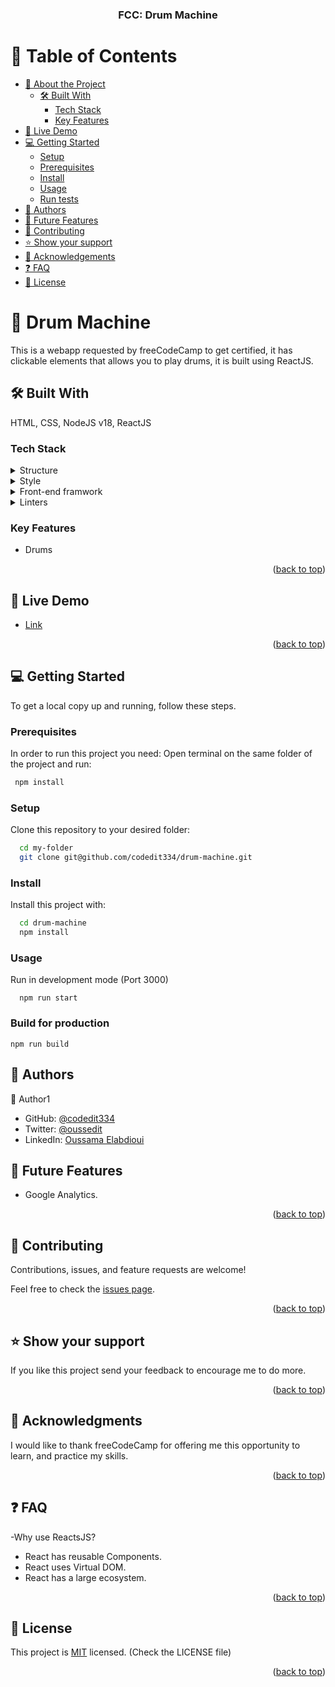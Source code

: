 <a name="readme-top"></a>

<div align="center">

  <h3><b>FCC: Drum Machine</b></h3>

</div>

<!-- TABLE OF CONTENTS -->

# 📗 Table of Contents

- [📖 About the Project](#about-project)
  - [🛠 Built With](#built-with)
    - [Tech Stack](#tech-stack)
    - [Key Features](#key-features)
- [🚀 Live Demo](#live-demo)
- [💻 Getting Started](#getting-started)
  - [Setup](#setup)
  - [Prerequisites](#prerequisites)
  - [Install](#install)
  - [Usage](#usage)
  - [Run tests](#run-tests)
- [👥 Authors](#authors)
- [🔭 Future Features](#future-features)
- [🤝 Contributing](#contributing)
- [⭐️ Show your support](#support)
- [🙏 Acknowledgements](#acknowledgements)
- [❓ FAQ](#faq)
- [📝 License](#license)

<!-- PROJECT DESCRIPTION -->

# 📖 Drum Machine <a name="about-project"></a>

This is a webapp requested by freeCodeCamp to get certified, it has clickable elements that allows you to play drums, it is built using ReactJS.

## 🛠 Built With <a name="built-with"></a>
HTML, CSS, NodeJS v18, ReactJS
### Tech Stack <a name="tech-stack"></a>

<details>
  <summary>Structure</summary>
  <ul>
    <li><a href="https://html.com/">HTML</a></li>
  </ul>
</details>

<details>
  <summary>Style</summary>
  <ul>
    <li><a href="https://www.w3schools.com/css/">CSS</a></li>
  </ul>
</details>

<details>
  <summary>Front-end framwork</summary>
  <ul>
    <li><a href="https://webpack.js.org/">ReactJS</a></li>
  </ul>
</details>


<details>
<summary>Linters</summary>
  <ul>
    <li><a href="https://webhint.io/">Webhint</a></li>
    <li><a href="https://stylelint.io/">Stylelint</a></li>
    <li><a href="https://eslint.org/">ESLint</a></li>
  </ul>
</details>


<!-- Features -->

### Key Features <a name="key-features"></a>

- Drums

<p align="right">(<a href="#readme-top">back to top</a>)</p>


<!-- LIVE DEMO -->

## 🚀 Live Demo <a name="live-demo"></a>

- [Link](https://codepen.io/Oussedit/pen/xxybpdB)

<p align="right">(<a href="#readme-top">back to top</a>)</p>

<!-- GETTING STARTED -->

## 💻 Getting Started <a name="getting-started"></a>

To get a local copy up and running, follow these steps.
  
  
### Prerequisites

In order to run this project you need:
  Open terminal on the same folder of the project and run:
```sh
 npm install
```

### Setup

Clone this repository to your desired folder:
```sh
  cd my-folder
  git clone git@github.com/codedit334/drum-machine.git
```
### Install

Install this project with:
```sh
  cd drum-machine
  npm install
```

### Usage

Run in development mode (Port 3000)

```
  npm run start
```

### Build for production

```
npm run build
```

<!-- AUTHORS -->

## 👥 Authors <a name="authors"></a>

👤 Author1

- GitHub: [@codedit334](https://github.com/codedit334)
- Twitter: [@oussedit](https://twitter.com/oussedit)
- LinkedIn: [Oussama Elabdioui](https://www.linkedin.com/in/oussama-elabdioui-4677a41b6/)

<!-- FUTURE FEATURES -->

## 🔭 Future Features <a name="future-features"></a>

- Google Analytics.


<p align="right">(<a href="#readme-top">back to top</a>)</p>

<!-- CONTRIBUTING -->

## 🤝 Contributing <a name="contributing"></a>

Contributions, issues, and feature requests are welcome!

Feel free to check the [issues page](https://github.com/codedit334/drum-machine/issues).

<p align="right">(<a href="#readme-top">back to top</a>)</p>

<!-- SUPPORT -->

## ⭐️ Show your support <a name="support"></a>

If you like this project send your feedback to encourage me to do more.

<p align="right">(<a href="#readme-top">back to top</a>)</p>

<!-- ACKNOWLEDGEMENTS -->

## 🙏 Acknowledgments <a name="acknowledgements"></a>

I would like to thank freeCodeCamp for offering me this opportunity to learn, and practice my skills.

<p align="right">(<a href="#readme-top">back to top</a>)</p>

<!-- FAQ (optional) -->

## ❓ FAQ <a name="faq"></a>

-Why use ReactsJS?

  - React has reusable Components.
  - React uses Virtual DOM.
  - React has a large ecosystem.

<p align="right">(<a href="#readme-top">back to top</a>)</p>

<!-- LICENSE -->

## 📝 License <a name="license"></a>

This project is [MIT](https://github.com/codedit334/drum-machine/blob/master/LICENSE) licensed.
(Check the LICENSE file)

<p align="right">(<a href="#readme-top">back to top</a>)</p>
